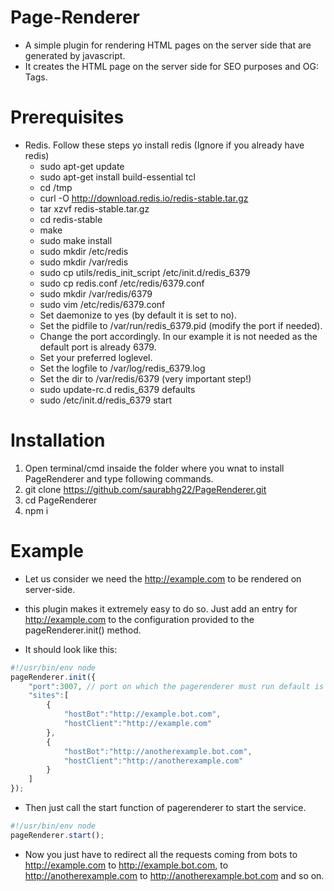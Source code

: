 # Page-Renderer
- A simple plugin for rendering HTML pages on the server side that are generated by javascript.
- It creates the HTML page on the server side for SEO purposes and OG: Tags.

# Prerequisites
- Redis. Follow these steps yo install redis (Ignore if you already have redis)
  - sudo apt-get update
  - sudo apt-get install build-essential tcl
  - cd /tmp
  - curl -O http://download.redis.io/redis-stable.tar.gz
  - tar xzvf redis-stable.tar.gz
  - cd redis-stable
  - make
  - sudo make install
  - sudo mkdir /etc/redis
  - sudo mkdir /var/redis
  - sudo cp utils/redis_init_script /etc/init.d/redis_6379
  - sudo cp redis.conf /etc/redis/6379.conf
  - sudo mkdir /var/redis/6379
  - sudo vim /etc/redis/6379.conf
  - Set daemonize to yes (by default it is set to no).
  - Set the pidfile to /var/run/redis_6379.pid (modify the port if needed).
  - Change the port accordingly. In our example it is not needed as the default port is already 6379.
  - Set your preferred loglevel.
  - Set the logfile to /var/log/redis_6379.log
  - Set the dir to /var/redis/6379 (very important step!)
  - sudo update-rc.d redis_6379 defaults
  - sudo /etc/init.d/redis_6379 start


# Installation
1. Open terminal/cmd insaide the folder where you wnat to install PageRenderer and type following commands.
2. git clone https://github.com/saurabhg22/PageRenderer.git
3. cd PageRenderer
4. npm i

# Example
- Let us consider we need the http://example.com to be rendered on server-side.

- this plugin makes it extremely easy to do so. Just add an entry for http://example.com to the configuration provided to the pageRenderer.init() method.


- It should look like this:

```js
#!/usr/bin/env node
pageRenderer.init({
    "port":3007, // port on which the pagerenderer must run default is 3007
    "sites":[
        {
            "hostBot":"http://example.bot.com",
            "hostClient":"http://example.com"
        },
        {
            "hostBot":"http://anotherexample.bot.com",
            "hostClient":"http://anotherexample.com"
        }
    ]
});

```

- Then just call the start function of pagerenderer to start the service.

```js
#!/usr/bin/env node
pageRenderer.start();

```

- Now you just have to redirect all the requests coming from bots to http://example.com to http://example.bot.com, to http://anotherexample.com to http://anotherexample.bot.com and so on.


       
